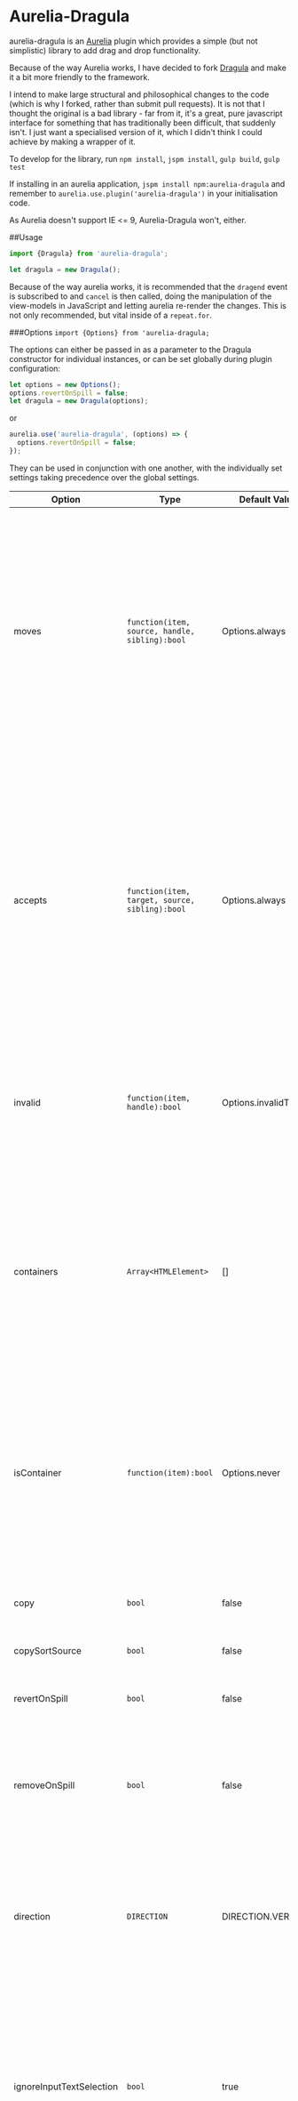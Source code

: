 # Aurelia-Dragula

aurelia-dragula is an [Aurelia](https://aurelia.io) plugin which provides a simple (but not simplistic) library to add drag and drop functionality.

Because of the way Aurelia works, I have decided to fork [Dragula](https://github.com/bevacqua/dragula) and make it a bit more friendly to the framework.

I intend to make large structural and philosophical changes to the code (which is why I forked, rather than submit pull requests).  It is not that I thought the original is a bad library - far from it, it's a great, pure javascript interface for something that has traditionally been difficult, that suddenly isn't.  I just want a specialised version of it, which I didn't think I could achieve by making a wrapper of it.

To develop for the library, run `npm install`, `jspm install`, `gulp build`, `gulp test`

If installing in an aurelia application, `jspm install npm:aurelia-dragula` and remember to `aurelia.use.plugin('aurelia-dragula')` in your initialisation code.

As Aurelia doesn't support IE <= 9, Aurelia-Dragula won't, either.

##Usage

```javascript
import {Dragula} from 'aurelia-dragula';

let dragula = new Dragula();
```

Because of the way aurelia works, it is recommended that the `dragend` event is subscribed to and `cancel` is then called, doing the manipulation of the view-models in JavaScript and letting aurelia re-render the changes.  This is not only recommended, but vital inside of a `repeat.for`.

###Options
`import {Options} from 'aurelia-dragula;`

The options can either be passed in as a parameter to the Dragula constructor for individual instances, or can be set globally during plugin configuration:

```javascript
let options = new Options();
options.revertOnSpill = false;
let dragula = new Dragula(options);
```
or
```javascript
aurelia.use('aurelia-dragula', (options) => {
  options.revertOnSpill = false;
});
```

They can be used in conjunction with one another, with the individually set settings taking precedence over the global settings.

Option | Type | Default Value | Description
-------|------|---------------|-------------
moves | `function(item, source, handle, sibling):bool` | Options.always | When the drag operation is set to begin, this function is called to see whether the `item`, just before `sibling` in the DOM, to be dragged from `source`, by clicking on `handle` is allowed to be dragged.  Returning true begins the drag operation, returning false stops the drag from happening.
accepts | `function(item, target, source, sibling):bool` | Options.always | When the `item`, just before `sibling`, being dragged from `source` is dropped, this function is called to see whether the `target` container is allowed to accept the drop.  The resulting action depends on other options (`revertOnSpill` and `removeOnSpill`).  Returning true allows the drop, returning false causes the Spill action to complete.
invalid | `function(item, handle):bool` | Options.invalidTarget | When starting to drag an item, by clicking on handle, this function can decide that it's not valid to drag that item after all.
containers | `Array<HTMLElement>` | [] | Can pre-load an array of HTMLElements which are considered to be containers.  This list takes priority over the `isContainer` and `accepts` functions.  Containers are used to determine whether elements can be dragged and can be dropped.
isContainer | `function(item):bool` | Options.never | This function returns whether the item can be considered a container.  This is lower precedence than the `containers` and `accepts` options, but higher precendence than the `moves` function.
copy | `bool` | false | If this is set to true, then dropping an item will cause it to be copied, rather than moved.
copySortSource | `bool` | false |
revertOnSpill | `bool` | false | If the item is dropped outside of a valid container, then the drag operation will be reverted.
removeOnSpill | `bool` | false | If the item is dropped outside of a valid container, then the item will be removed from the DOM.
direction | `DIRECTION` | DIRECTION.VERTICAL | `DIRECTION` can be imported from aurelia-dragula and the other valid option is `HORIZONTAL`.  This tells aurelia-dragula which direction the drag operations are expected to happen in.
ignoreInputTextSelection | `bool` | true | If set to true, if the user clicks inside an input element, then the drag operations won't be started, allowing the user to select text inside an input without causing the element to drag.
mirrorContainer | `Node` | document.body | This is the container to which the mirror elements are added.  The mirror element is element being moved around with the mouse (not the semi-transparent placeholder element).


###Events
Events can be subscribed to by calling `dragula.on` with the event name and a callback.  They can be registered for multiple times, with different callbacks.

```javascript
dragula.on('drag', (el, source) => {
  //do a thing here
});
```

Events can be unsubscribed from by calling the `dragula.off` function.  If only an event type is passed, then all subscribers for that event will be unsubscribed.  If a function is also given, then only the subscriber with the matching callback will be unsubscribed:

```javascript
let fn = (el, source) => {
  //do a thing here
};
dragula.on('drag', fn);

dragula.off('drag', fn);
dragula.off('dragend');
```

If you only want the event to fire exactly once, then instead of registering and de-registering manually, the `dragula.once` registration function may be used:

```javascript
dragula.once('drag', (el, source) => {
  //do a thing here
});
```

Event Name | Listener Arguments               | Event Description
-----------|----------------------------------|-------------------------------------------------------------------------------------
`drag`     | `el, source`                     | `el` was lifted from `source`
`dragend`  | `el`                             | Dragging event for `el` ended with either `cancel`, `remove`, or `drop`
`drop`     | `el, target, source, sibling`    | `el` was dropped into `target` before a `sibling` element, and originally came from `source`
`cancel`   | `el, container, source`          | `el` was being dragged but it got nowhere and went back into `container`, its last stable parent; `el` originally came from `source`
`remove`   | `el, container, source`          | `el` was being dragged but it got nowhere and it was removed from the DOM. Its last stable parent was `container`, and originally came from `source`
`shadow`   | `el, container, source`          | `el`, _the visual aid shadow_, was moved into `container`. May trigger many times as the position of `el` changes, even within the same `container`; `el` originally came from `source`
`over`     | `el, container, source`          | `el` is over `container`, and originally came from `source`
`out`      | `el, container, source`          | `el` was dragged out of `container` or dropped, and originally came from `source`
`cloned`   | `clone, original, type`          | DOM element `original` was cloned as `clone`, of `type` _(`'mirror'` or `'copy'`)_. Fired for mirror images and when `copy: true`
